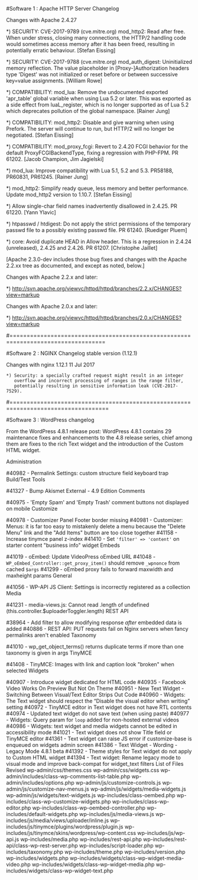 #Software 1 : Apache HTTP Server Changelog

Changes with Apache 2.4.27

  *) SECURITY: CVE-2017-9789 (cve.mitre.org)
     mod_http2: Read after free. When under stress, closing many connections,
     the HTTP/2 handling code would sometimes access memory after it has been
     freed, resulting in potentially erratic behaviour.
     [Stefan Eissing]

  *) SECURITY: CVE-2017-9788 (cve.mitre.org)
     mod_auth_digest: Uninitialized memory reflection.  The value placeholder
     in [Proxy-]Authorization headers type 'Digest' was not initialized or
     reset before or between successive key=value assignments.
     [William Rowe]

  *) COMPATIBILITY: mod_lua: Remove the undocumented exported 'apr_table'
     global variable when using Lua 5.2 or later. This was exported as a
     side effect from luaL_register, which is no longer supported as of
     Lua 5.2 which deprecates pollution of the global namespace.
     [Rainer Jung]

  *) COMPATIBILITY: mod_http2: Disable and give warning when using Prefork.
     The server will continue to run, but HTTP/2 will no longer be negotiated.
     [Stefan Eissing]

  *) COMPATIBILITY: mod_proxy_fcgi: Revert to 2.4.20 FCGI behavior for the
     default ProxyFCGIBackendType, fixing a regression with PHP-FPM. PR 61202.
     [Jacob Champion, Jim Jagielski]

  *) mod_lua: Improve compatibility with Lua 5.1, 5.2 and 5.3.
     PR58188, PR60831, PR61245. [Rainer Jung]
  
  *) mod_http2: Simplify ready queue, less memory and better performance. Update
     mod_http2 version to 1.10.7. [Stefan Eissing]
  
  *) Allow single-char field names inadvertently disallowed in 2.4.25.
     PR 61220. [Yann Ylavic]

  *) htpasswd / htdigest: Do not apply the strict permissions of the temporary
     passwd file to a possibly existing passwd file. PR 61240. [Ruediger Pluem]

  *) core: Avoid duplicate HEAD in Allow header.
     This is a regression in 2.4.24 (unreleased), 2.4.25 and 2.4.26.
     PR 61207. [Christophe Jaillet]



  [Apache 2.3.0-dev includes those bug fixes and changes with the
   Apache 2.2.xx tree as documented, and except as noted, below.]

Changes with Apache 2.2.x and later:

  *) http://svn.apache.org/viewvc/httpd/httpd/branches/2.2.x/CHANGES?view=markup

Changes with Apache 2.0.x and later:

  *) http://svn.apache.org/viewvc/httpd/httpd/branches/2.0.x/CHANGES?view=markup

#==================================================================================

#Software 2 : NGINX Changelog stable version (1.12.1)

Changes with nginx 1.12.1                                        11 Jul 2017

    *) Security: a specially crafted request might result in an integer
       overflow and incorrect processing of ranges in the range filter,
       potentially resulting in sensitive information leak (CVE-2017-7529).

#===================================================================================

#Software 3 : WordPress changelog

From the WordPress 4.8.1 release post: WordPress 4.8.1 contains 29 maintenance fixes and enhancements to the 4.8 release series, chief among them are fixes to the rich Text widget and the introduction of the Custom HTML widget.

Administration

#40982 - Permalink Settings: custom structure field keyboard trap
Build/Test Tools

#41327 - Bump Akismet External - 4.9 Edition
Comments

#40975 - 'Empty Spam' and 'Empty Trash' comment buttons not displayed on mobile
Customize

#40978 - Customizer Panel Footer border missing
#40981 - Customizer: Menus: it is far too easy to mistakenly delete a menu because the "Delete Menu" link and the "Add Items" button are too close together
#41158 - Increase tinymce panel z-index
#41410 - Set `'filter' => 'content'` on starter content "business info" widget
Embeds

#41019 - oEmbed: Update VideoPress oEmbed URL
#41048 - `WP_oEmbed_Controller::get_proxy_item()` should remove `_wpnonce` from cached `$args`
#41299 - oEmbed proxy fails to forward maxwidth and maxheight params
General

#41056 - WP-API JS Client: Settings is incorrectly registered as a collection
Media

#41231 - media-views.js: Cannot read .length of undefined (this.controller.$uploaderToggler.length)
REST API

#38964 - Add filter to allow modifying response *after* embedded data is added
#40886 - REST API: PUT requests fail on Nginx servers when fancy permalinks aren't enabled
Taxonomy

#41010 - wp_get_object_terms() returns duplicate terms if more than one taxonomy is given in args
TinyMCE

#41408 - TinyMCE: Images with link and caption look "broken" when selected
Widgets

#40907 - Introduce widget dedicated for HTML code
#40935 - Facebook Video Works On Preview But Not On Theme
#40951 - New Text Widget - Switching Between Visual/Text Editor Strips Out Code
#40960 - Widgets: The Text widget should respect the “Disable the visual editor when writing” setting
#40972 - TinyMCE editor in Text widget does not have RTL contents
#40974 - Updated text widget do not save text (when using paste)
#40977 - Widgets: Query param for `loop` added for non-hosted external videos
#40986 - Widgets: text widget and media widgets cannot be edited in accessibility mode
#41021 - Text widget does not show Title field or TinyMCE editor
#41361 - Text widget can raise JS error if customize-base is enqueued on widgets admin screen
#41386 - Text Widget - Wording - Legacy Mode 4.8.1 beta
#41392 - Theme styles for Text widget do not apply to Custom HTML widget
#41394 - Text widget: Rename legacy mode to visual mode and improve back-compat for widget_text filters
List of Files Revised
wp-admin/css/themes.css
wp-admin/css/widgets.css
wp-admin/includes/class-wp-comments-list-table.php
wp-admin/includes/options.php
wp-admin/js/customize-controls.js
wp-admin/js/customize-nav-menus.js
wp-admin/js/widgets/media-widgets.js
wp-admin/js/widgets/text-widgets.js
wp-includes/class-oembed.php
wp-includes/class-wp-customize-widgets.php
wp-includes/class-wp-editor.php
wp-includes/class-wp-oembed-controller.php
wp-includes/default-widgets.php
wp-includes/js/media-views.js
wp-includes/js/media/views/uploader/inline.js
wp-includes/js/tinymce/plugins/wordpress/plugin.js
wp-includes/js/tinymce/skins/wordpress/wp-content.css
wp-includes/js/wp-api.js
wp-includes/media.php
wp-includes/rest-api.php
wp-includes/rest-api/class-wp-rest-server.php
wp-includes/script-loader.php
wp-includes/taxonomy.php
wp-includes/theme.php
wp-includes/version.php
wp-includes/widgets.php
wp-includes/widgets/class-wp-widget-media-video.php
wp-includes/widgets/class-wp-widget-media.php
wp-includes/widgets/class-wp-widget-text.php
